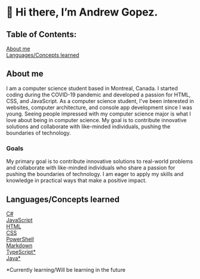 # 👋 Hi there, I’m Andrew Gopez.

## Table of Contents:
[About me](https://github.com/andrewgopez/andrewgopez?tab=readme-ov-file#about-me)
<br>
[Languages/Concepts learned](https://github.com/andrewgopez/andrewgopez?tab=readme-ov-file#languagesconcepts-learned)

## About me
I am a computer science student based in Montreal, Canada. I started coding during the COVID-19 pandemic and developed a passion for HTML, CSS, and JavaScript. As a computer science student, I've been interested in websites, computer architecture, and console app development since I was young. Seeing people impressed with my computer science major is what I love about being in computer science. My goal is to contribute innovative solutions and collaborate with like-minded individuals, pushing the boundaries of technology. 

### Goals
My primary goal is to contribute innovative solutions to real-world problems and collaborate with like-minded individuals who share a passion for pushing the boundaries of technology. I am eager to apply my skills and knowledge in practical ways that make a positive impact.

## Languages/Concepts learned
[C#](https://learn.microsoft.com/en-us/dotnet/csharp/tour-of-csharp/)
<br>
[JavaScript](https://developer.mozilla.org/en-US/docs/Web/JavaScript/Language_overview)
<br>
[HTML](https://developer.mozilla.org/en-US/docs/Learn/HTML/Introduction_to_HTML)
<br>
[CSS](https://developer.mozilla.org/en-US/docs/Learn/CSS/First_steps)
<br>
[PowerShell](https://learn.microsoft.com/en-us/powershell/scripting/overview?view=powershell-7.4)
<br>
[Markdown](https://www.markdownguide.org/getting-started/)
<br>
[TypeScript*](https://www.typescriptlang.org/)
<br>
[Java*](https://en.wikipedia.org/wiki/Java_(programming_language))

*Currently learning/Will be learning in the future
